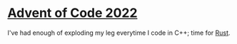# [Advent of Code 2022](https://adventofcode.com/)
I've had enough of exploding my leg everytime I code in C++; time for [Rust](https://www.rust-lang.org/).
